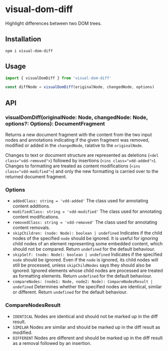 # visual-dom-diff

Highlight differences between two DOM trees.

## Installation

```
npm i visual-dom-diff
```

## Usage

```javascript
import { visualDomDiff } from 'visual-dom-diff'

const diffNode = visualDomDiff(originalNode, changedNode, options)
```

## API

### visualDomDiff(originalNode: Node, changedNode: Node, options?: Options): DocumentFragment

Returns a new document fragment with the content from the two input nodes and annotations indicating if the given fragment was removed, modified or added in the `changedNode`, ralative to the `originalNode`.

Changes to text or document structure are represented as deletions (`<del class="vdd-removed">`) followed by insertions (`<ins class="vdd-added">`). Changes to formatting are treated as content modifications (`<ins class="vdd-modified">`) and only the new formatting is carried over to the returned document fragment.

### Options

- `addedClass: string = 'vdd-added'` The class used for annotating content additions.
- `modifiedClass: string = 'vdd-modified'` The class used for annotating content modifications.
- `removedClass: string = 'vdd-removed'` The class used for annotating content removals.
- `skipChildren: (node: Node): boolean | undefined` Indicates if the child nodes of the specified `node` should be ignored. It is useful for ignoring child nodes of an element representing some embedded content, which should not be compared. Return `undefined` for the default behaviour.
- `skipSelf: (node: Node): boolean | undefined` Indicates if the specified `node` should be ignored. Even if the `node` is ignored, its child nodes will still be processed, unless `skipChildNodes` says they should also be ignored. Ignored elements whose child nodes are processed are treated as formatting elements. Return `undefined` for the default behaviour.
- `compareNodes: (node1: Node, node2: Node): CompareNodesResult | undefined` Determines whether the specified nodes are identical, similar or different. Return `undefined` for the default behaviour.

### CompareNodesResult

- `IDENTICAL` Nodes are identical and should not be marked up in the diff result.
- `SIMILAR` Nodes are similar and should be marked up in the diff result as modified.
- `DIFFERENT` Nodes are different and should be marked up in the diff result as a removal followed by an insertion.
